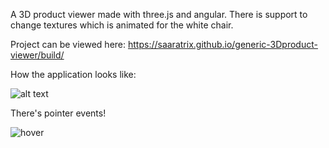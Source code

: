 A 3D product viewer made with three.js and angular. 
There is support to change textures which is animated for the white chair.

Project can be viewed here:
https://saaratrix.github.io/generic-3Dproduct-viewer/build/

How the application looks like:

![alt text](exampleimage.png)

There's pointer events!

![hover](https://user-images.githubusercontent.com/16946048/99428982-0b41a880-2910-11eb-963a-10c6e4a2066b.gif)


